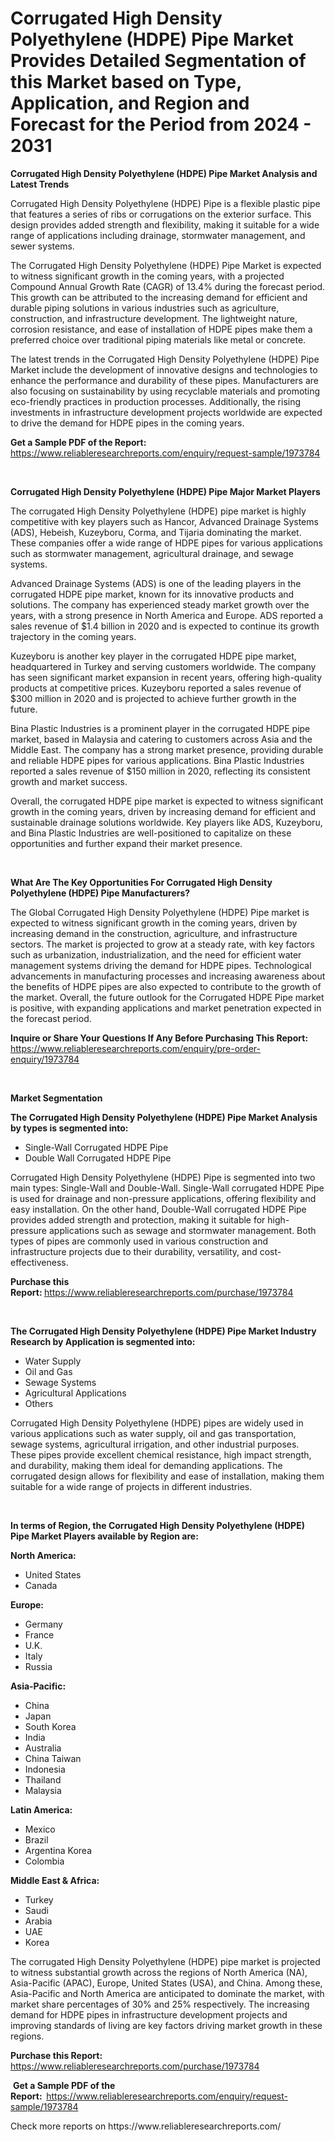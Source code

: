 <p><h1>Corrugated High Density Polyethylene (HDPE) Pipe Market Provides Detailed Segmentation of this Market based on Type, Application, and Region and Forecast for the Period from 2024 - 2031</h1></p><p><strong>Corrugated High Density Polyethylene (HDPE) Pipe Market Analysis and Latest Trends</strong></p>
<p><p>Corrugated High Density Polyethylene (HDPE) Pipe is a flexible plastic pipe that features a series of ribs or corrugations on the exterior surface. This design provides added strength and flexibility, making it suitable for a wide range of applications including drainage, stormwater management, and sewer systems.</p><p>The Corrugated High Density Polyethylene (HDPE) Pipe Market is expected to witness significant growth in the coming years, with a projected Compound Annual Growth Rate (CAGR) of 13.4% during the forecast period. This growth can be attributed to the increasing demand for efficient and durable piping solutions in various industries such as agriculture, construction, and infrastructure development. The lightweight nature, corrosion resistance, and ease of installation of HDPE pipes make them a preferred choice over traditional piping materials like metal or concrete.</p><p>The latest trends in the Corrugated High Density Polyethylene (HDPE) Pipe Market include the development of innovative designs and technologies to enhance the performance and durability of these pipes. Manufacturers are also focusing on sustainability by using recyclable materials and promoting eco-friendly practices in production processes. Additionally, the rising investments in infrastructure development projects worldwide are expected to drive the demand for HDPE pipes in the coming years.</p></p>
<p><strong>Get a Sample PDF of the Report:&nbsp;</strong> <a href="https://www.reliableresearchreports.com/enquiry/request-sample/1973784">https://www.reliableresearchreports.com/enquiry/request-sample/1973784</a></p>
<p>&nbsp;</p>
<p><strong>Corrugated High Density Polyethylene (HDPE) Pipe Major Market Players</strong></p>
<p><p>The corrugated High Density Polyethylene (HDPE) pipe market is highly competitive with key players such as Hancor, Advanced Drainage Systems (ADS), Hebeish, Kuzeyboru, Corma, and Tijaria dominating the market. These companies offer a wide range of HDPE pipes for various applications such as stormwater management, agricultural drainage, and sewage systems.</p><p>Advanced Drainage Systems (ADS) is one of the leading players in the corrugated HDPE pipe market, known for its innovative products and solutions. The company has experienced steady market growth over the years, with a strong presence in North America and Europe. ADS reported a sales revenue of $1.4 billion in 2020 and is expected to continue its growth trajectory in the coming years.</p><p>Kuzeyboru is another key player in the corrugated HDPE pipe market, headquartered in Turkey and serving customers worldwide. The company has seen significant market expansion in recent years, offering high-quality products at competitive prices. Kuzeyboru reported a sales revenue of $300 million in 2020 and is projected to achieve further growth in the future.</p><p>Bina Plastic Industries is a prominent player in the corrugated HDPE pipe market, based in Malaysia and catering to customers across Asia and the Middle East. The company has a strong market presence, providing durable and reliable HDPE pipes for various applications. Bina Plastic Industries reported a sales revenue of $150 million in 2020, reflecting its consistent growth and market success.</p><p>Overall, the corrugated HDPE pipe market is expected to witness significant growth in the coming years, driven by increasing demand for efficient and sustainable drainage solutions worldwide. Key players like ADS, Kuzeyboru, and Bina Plastic Industries are well-positioned to capitalize on these opportunities and further expand their market presence.</p></p>
<p>&nbsp;</p>
<p><strong>What Are The Key Opportunities For Corrugated High Density Polyethylene (HDPE) Pipe Manufacturers?</strong></p>
<p><p>The Global Corrugated High Density Polyethylene (HDPE) Pipe market is expected to witness significant growth in the coming years, driven by increasing demand in the construction, agriculture, and infrastructure sectors. The market is projected to grow at a steady rate, with key factors such as urbanization, industrialization, and the need for efficient water management systems driving the demand for HDPE pipes. Technological advancements in manufacturing processes and increasing awareness about the benefits of HDPE pipes are also expected to contribute to the growth of the market. Overall, the future outlook for the Corrugated HDPE Pipe market is positive, with expanding applications and market penetration expected in the forecast period. </p></p>
<p><strong>Inquire or Share Your Questions If Any Before Purchasing This Report:</strong> <a href="https://www.reliableresearchreports.com/enquiry/pre-order-enquiry/1973784">https://www.reliableresearchreports.com/enquiry/pre-order-enquiry/1973784</a></p>
<p>&nbsp;</p>
<p><strong>Market Segmentation</strong></p>
<p><strong>The Corrugated High Density Polyethylene (HDPE) Pipe Market Analysis by types is segmented into:</strong></p>
<p><ul><li>Single-Wall Corrugated HDPE Pipe</li><li>Double Wall Corrugated HDPE Pipe</li></ul></p>
<p><p>Corrugated High Density Polyethylene (HDPE) Pipe is segmented into two main types: Single-Wall and Double-Wall. Single-Wall corrugated HDPE Pipe is used for drainage and non-pressure applications, offering flexibility and easy installation. On the other hand, Double-Wall corrugated HDPE Pipe provides added strength and protection, making it suitable for high-pressure applications such as sewage and stormwater management. Both types of pipes are commonly used in various construction and infrastructure projects due to their durability, versatility, and cost-effectiveness.</p></p>
<p><strong>Purchase this Report:&nbsp;</strong><a href="https://www.reliableresearchreports.com/purchase/1973784">https://www.reliableresearchreports.com/purchase/1973784</a></p>
<p>&nbsp;</p>
<p><strong>The Corrugated High Density Polyethylene (HDPE) Pipe Market Industry Research by Application is segmented into:</strong></p>
<p><ul><li>Water Supply</li><li>Oil and Gas</li><li>Sewage Systems</li><li>Agricultural Applications</li><li>Others</li></ul></p>
<p><p>Corrugated High Density Polyethylene (HDPE) pipes are widely used in various applications such as water supply, oil and gas transportation, sewage systems, agricultural irrigation, and other industrial purposes. These pipes provide excellent chemical resistance, high impact strength, and durability, making them ideal for demanding applications. The corrugated design allows for flexibility and ease of installation, making them suitable for a wide range of projects in different industries.</p></p>
<p>&nbsp;</p>
<p><strong>In terms of Region, the Corrugated High Density Polyethylene (HDPE) Pipe Market Players available by Region are:</strong></p>
<p>
    <p> <strong> North America: </strong>
        <ul>
            <li>United States</li>
            <li>Canada</li>
        </ul>
        </p> 
    <p> <strong> Europe: </strong>
        <ul>
            <li>Germany</li>
            <li>France</li>
            <li>U.K.</li>
            <li>Italy</li>
            <li>Russia</li>
        </ul>
        </p> 
    <p> <strong> Asia-Pacific: </strong>
        <ul>
            <li>China</li>
            <li>Japan</li>
            <li>South Korea</li>
            <li>India</li>
            <li>Australia</li>
            <li>China Taiwan</li>
            <li>Indonesia</li>
            <li>Thailand</li>
            <li>Malaysia</li>
        </ul>
        </p> 
    <p> <strong> Latin America: </strong>
        <ul>
            <li>Mexico</li>
            <li>Brazil</li>
            <li>Argentina Korea</li>
            <li>Colombia</li>
        </ul>
        </p> 
    <p> <strong> Middle East & Africa: </strong>
        <ul>
            <li>Turkey</li>
            <li>Saudi</li>
            <li>Arabia</li>
            <li>UAE</li>
            <li>Korea</li>
        </ul>
    </p>
    </p>
<p><p>The corrugated High Density Polyethylene (HDPE) pipe market is projected to witness substantial growth across the regions of North America (NA), Asia-Pacific (APAC), Europe, United States (USA), and China. Among these, Asia-Pacific and North America are anticipated to dominate the market, with market share percentages of 30% and 25% respectively. The increasing demand for HDPE pipes in infrastructure development projects and improving standards of living are key factors driving market growth in these regions.</p></p>
<p><strong>Purchase this Report: </strong><a href="https://www.reliableresearchreports.com/purchase/1973784">https://www.reliableresearchreports.com/purchase/1973784</a></p>
<p>&nbsp;<strong>Get a Sample PDF of the Report:&nbsp;&nbsp;</strong><a href="https://www.reliableresearchreports.com/enquiry/request-sample/1973784">https://www.reliableresearchreports.com/enquiry/request-sample/1973784</a></p>
<p><strong></strong></p>
<p>Check more reports on https://www.reliableresearchreports.com/</p>